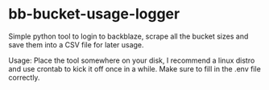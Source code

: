 # bb-bucket-usage-logger
Simple python tool to login to backblaze, scrape all the bucket sizes and save them into a CSV file for later usage.

Usage:
Place the tool somewhere on your disk, I recommend a linux distro and use crontab to kick it off once in a while.
Make sure to fill in the .env file correctly.
